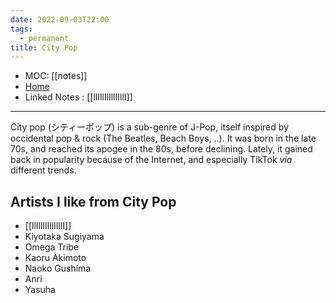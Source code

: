 ```yaml
---
date: 2022-09-03T22:00
tags:
  - permanent
title: City Pop
---
```

- MOC: [[notes]]
- [Home](https://misudashi.ga/)
- Linked Notes : [[llIllIlIllIIllI]]
----------
City pop (シティーポップ) is a sub-genre of J-Pop, itself inspired by occidental pop & rock (The Beatles, Beach Boys, ..). It was born in the late 70s, and reached its apogee in the 80s, before declining. Lately, it gained back in popularity because of the Internet, and especially TikTok *via* different trends. 

## Artists I like from City Pop
- [[llIllIlIllIIllI]]
- Kiyotaka Sugiyama
- Omega Tribe
- Kaoru Akimoto
- Naoko Gushima
- Anri
- Yasuha

